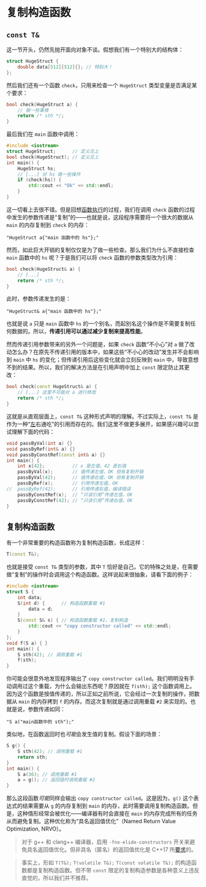 # 复制构造函数

## `const T&`

这一节开头，仍然先抛开面向对象不谈。假想我们有一个特别大的结构体：
```cpp
struct HugeStruct {
    double data[512][512]{}; // 特别大！
};
```
然后我们还有一个函数 `check`，只用来检查一个 `HugeStruct` 类型变量是否满足某个要求：
```cpp
bool check(HugeStruct a) {
    // 做一些事情
    return /* sth */;
}
```
最后我们在 `main` 函数中调用：
```cpp
#include <iostream>
struct HugeStruct;      // 定义见上
bool check(HugeStruct); // 定义见上
int main() {
    HugeStruct hs;
    // [...] 对 hs 做一些操作
    if (check(hs)) {
        std::cout << "Ok" << std::endl;
    }
}
```
这一切看上去很不错。但是回想[函数执行](/ch03/function_execution)的过程，我们在调用 `check` 函数的过程中发生的参数传递是“复制”的——也就是说，这段程序需要将一个很大的数据从 `main` 的内存复制到 `check` 的内存：
```sdsc
"HugeStruct a{"main 函数中的 hs"};"
```

然而，如此巨大开销的复制仅仅是为了做一些检查。那么我们为什么不直接检查 `main` 函数中的 `hs` 呢？于是我们可以将 `check` 函数的参数类型改为引用：
```cpp
bool check(HugeStruct& a) {
    // [...]
    return /* sth */;
}
```
此时，参数传递发生的是：
```sdsc
"HugeStruct& a{"main 函数中的 hs"};"
```
也就是说 `a` 只是 `main` 函数中 `hs` 的一个别名，而起别名这个操作是不需要复制任何数据的。所以，**传递引用可以通过减少复制来提高性能**。

然而传递引用参数带来的另外一个问题是，如果 `check` 函数“不小心”对 `a` 做了改动怎么办？在原先不传递引用的版本中，如果这些“不小心的改动”发生并不会影响到 `main` 中 `hs` 的变化；但传递引用后这些变化就会立刻反映到 `main` 中，导致意想不到的结果。所以，我们的解决方法是在引用声明中加上 `const` 限定防止其更改：
```cpp
bool check(const HugeStruct& a) {
    // [...] 这里不可能对 a 进行修改
    return /* sth */;
}
```
这就是从直观层面上，`const T&` 这种形式声明的理解。不过实际上，`const T&` 是作为一种“[左](/ch04/pointer/pointer_usage#idx_左值)右通吃”的引用而存在的。我们这里不做更多展开，如果感兴趣可以尝试理解下面的代码：

```cpp codemo(show)
void passByVal(int a) {}
void passByRef(int& a) {}
void passByConstRef(const int& a) {}
int main() {
    int x{42};          // x 是左值，42 是右值
    passByVal(x);       // 值传递左值，OK 但有复制开销
    passByVal(42);      // 值传递右值，OK 但有复制开销
    passByRef(x);       // 引用传递左值，OK
//  passByRef(42);      // 引用传递右值，编译错误
    passByConstRef(x);  // “只读引用”传递左值，OK
    passByConstRef(42); // “只读引用”传递右值，OK
}
```

## 复制构造函数

有一个非常重要的构造函数称为复制构造函数，长成这样：
```cpp
T(const T&);
```

也就是接受 `const T&` 类型的参数，其中 `T` 恰好是自己。它的特殊之处是，在需要做“复制”的操作时会调用这个构造函数。这样说起来很抽象，请看下面的例子：
```cpp codemo(show)
#include <iostream>
struct S {
    int data;
    S(int d) {      // 构造函数重载 #1
        data = d;
    }
    S(const S& s) { // 构造函数重载 #2，复制构造
        std::cout << "copy constructor called" << std::endl;
    }
};
void f(S a) { }
int main() {
    S sth(42); // 调用重载 #1
    f(sth);
}
```
你可能会很意外地发现程序输出了 `copy constructor called`。我们明明没有手动调用过这个重载，为什么会输出东西呢？原因就在 `f(sth);` 这个函数调用上。因为这个函数是按值传递的，所以正如之前所说，它会经过一次复制的操作，把数据从 `main` 的内存拷到 `f` 的内存。而这次复制就是通过调用重载 `#2` 来实现的。也就是说，参数传递如同：
```sdsc
"S a("main函数中的 sth");"
```

类似地，在函数返回时也*可能*会发生值的复制。假设下面的场景：
```cpp
S g() {
    S sth(42); // 调用重载 #1
    return sth;
}
int main() {
    S a(36); // 调用重载 #1
    a = g(); // 返回值时调用重载 #2
}
```
那么这段函数*可能*同样会输出 `copy constructor called`。这是因为，`g()` 这个表达式的结果需要从 `g` 的内存复制到 `main` 的内存，此时需要调用复制构造函数。但是，这种情形经常会被优化——编译器有时会直接在 `main` 的内存完成所有的任务从而避免复制。这种优化称为“具名返回值优化”（Named Return Value Optimization, NRVO）。

> 对于 g++ 和 clang++ 编译器，启用 `-fno-elide-constructors` 开关来避免具名返回值优化。但非具名（匿名）的返回值优化是 C++17 所[要求](https://zh.cppreference.com/w/cpp/language/copy_elision)的。

> 事实上，形如 `T(T&);` `T(volatile T&);` `T(const volatile T&);` 的构造函数都是复制构造函数。但不带 `const` 限定的复制构造参数是各种意义上违反直觉的，所以我们并不推荐。
